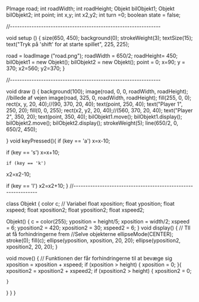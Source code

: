 PImage road;
int roadWidth;
int roadHeight;
Objekt bilObjekt1;
Objekt bilObjekt2;
int point;
int x,y;
int x2,y2;
int turn =0;
boolean state = false;

//---------------------------------------------------------------   

void setup () {
  size(650, 450);
    background(0);
  strokeWeight(3);
  textSize(15);
  text("Tryk på 'shift' for at starte spillet", 225, 225); 
  
  road = loadImage ("road.png");
  roadWidth = 650/2;
  roadHeight= 450;
  bilObjekt1 = new Objekt();
  bilObjekt2 = new Objekt();
  point = 0;
    x=90;
  y = 370;
  x2=560;
  y2=370;
}

//---------------------------------------------------------------   

void draw () {
  background(100);
  image(road, 0, 0, roadWidth, roadHeight); //billede af vejen
  image(road, 325, 0, roadWidth, roadHeight);
  fill(255, 0, 0);
  rect(x, y, 20, 40);//(90, 370, 20, 40);
  text(point, 250, 40);
  text("Player 1", 250, 20);
  fill(0, 0, 255);
  rect(x2, y2, 20, 40);//(560, 370, 20, 40);
  text("Player 2", 350, 20);
  text(point, 350, 40);
  bilObjekt1.move(); 
  bilObjekt1.display();
  bilObjekt2.move();
  bilObjekt2.display();
  strokeWeight(5);
  line(650/2, 0, 650/2, 450);

}
void keyPressed(){
     if (key == 'a')
  x=x-10;

  if (key == 's')
  x=x+10;
  
    if (key == 'k')
  x2=x2-10;

  if (key == 'l')
  x2=x2+10;
}
//---------------------------------------------------------------   


class Objekt {
  color c; // Variabel
  float xposition; float yposition;
  float xspeed;
  float xposition2; float yposition2;
  float xspeed2;


  Objekt() {
    c = color(255);
    yposition = height/5;
    xposition = width/2;
    xspeed = 6;
    yposition2 = 420;
    xposition2 = 30;
    xspeed2 = 6;
  }
  void display() { // TIl at få forhindringerne frem
    //Selve objekterne
    ellipseMode(CENTER);
    stroke(0);
    fill(c);
    ellipse(yposition, xposition, 20, 20);
       ellipse(yposition2, xposition2, 20, 20);
  }

  void move() { // Funktionen der får forhindringerne til at bevæge sig
    xposition = xposition + xspeed;
    if (xposition > height) {
      xposition = 0;
    }{
        xposition2 = xposition2 + xspeed2;
    if (xposition2 > height) {
      xposition2 = 0;
      
     
    }
  }
}
}
